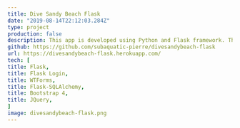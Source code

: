 ```yaml
---
title: Dive Sandy Beach Flask
date: "2019-08-14T22:12:03.284Z"
type: project
production: false
description: This app is developed using Python and Flask framework. The basics of the app it that it is an informative website site for Sandy Beach Dive Centre. It offers a platform for users to log in and to post blog posts to the site. The current iteration will only have one user. This user will be the admin of the site who will update all posts and load new pages into the site.
github: https://github.com/subaquatic-pierre/divesandybeach-flask
url: https://divesandybeach-flask.herokuapp.com/
tech: [
title: Flask,
title: Flask Login,
title: WTForms,
title: Flask-SQLAlchemy,
title: Bootstrap 4,
title: JQuery,
]
image: divesandybeach-flask.png
---
```

